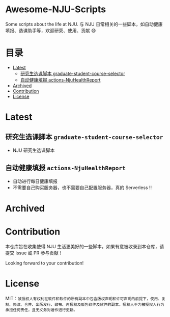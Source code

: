 # Awesome-NJU-Scripts

Some scripts about the life at NJU. 与 NJU 日常相关的一些脚本，如自动健康填报、选课助手等，欢迎研究、使用、贡献 :smile:


# 目录

* [Latest](#latest)
   * [研究生选课脚本 graduate-student-course-selector](#研究生选课脚本-graduate-student-course-selector)
   * [自动健康填报 actions-NjuHealthReport](#自动健康填报-actions-njuhealthreport)
* [Archived](#archived)
* [Contribution](#contribution)
* [License](#license)

# Latest

## 研究生选课脚本 `graduate-student-course-selector`

* NJU 研究生选课脚本

## 自动健康填报 `actions-NjuHealthReport`
* 自动进行每日健康填报
* 不需要自己购买服务器，也不需要自己配置服务器，真的 Serverless !!


# Archived



# Contribution

本仓库旨在收集使得 NJU 生活更美好的一些脚本，如果有意被收录到本仓库，请提交 Issue 或 PR 参与贡献！

Looking forward to your contribution!

# License

MIT：`被授权人有权利在软件和软件的所有副本中包含版权声明和许可声明的前提下，使用、复制、修改、合并、出版发行、散布、再授权及贩售软件及软件的副本。授权人不为被授权人行为承担任何责任，且无义务对著作进行更新。`
